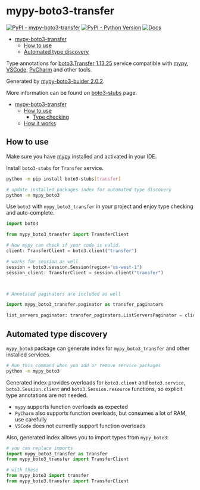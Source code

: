 # mypy-boto3-transfer

[![PyPI - mypy-boto3-transfer](https://img.shields.io/pypi/v/mypy-boto3-transfer.svg?color=blue)](https://pypi.org/project/mypy-boto3-transfer)
[![PyPI - Python Version](https://img.shields.io/pypi/pyversions/mypy-boto3-transfer.svg?color=blue)](https://pypi.org/project/mypy-boto3-transfer)
[![Docs](https://img.shields.io/readthedocs/mypy-boto3-builder.svg?color=blue)](https://mypy-boto3-builder.readthedocs.io/)

- [mypy-boto3-transfer](#mypy-boto3-transfer)
  - [How to use](#how-to-use)
  - [Automated type discovery](#automated-type-discovery)


Type annotations for
[boto3.Transfer 1.13.25](https://boto3.amazonaws.com/v1/documentation/api/1.13.25/reference/services/transfer.html#Transfer) service
compatible with [mypy](https://github.com/python/mypy), [VSCode](https://code.visualstudio.com/),
[PyCharm](https://www.jetbrains.com/pycharm/) and other tools.

Generated by [mypy-boto3-buider 2.0.2](https://github.com/vemel/mypy_boto3_builder).

More information can be found on [boto3-stubs](https://pypi.org/project/boto3-stubs/) page.

- [mypy-boto3-transfer](#mypy-boto3-transfer)
  - [How to use](#how-to-use)
    - [Type checking](#type-checking)
  - [How it works](#how-it-works)

## How to use

Make sure you have [mypy](https://github.com/python/mypy) installed and activated in your IDE.

Install `boto3-stubs` for `Transfer` service.

```bash
python -m pip install boto3-stubs[transfer]

# update installed packages index for automated type discovery
python -m mypy_boto3
```

Use `boto3` with `mypy_boto3_transfer` in your project and enjoy type checking and auto-complete.

```python
import boto3

from mypy_boto3_transfer import TransferClient

# Now mypy can check if your code is valid.
client: TransferClient = boto3.client("transfer")

# works for session as well
session = boto3.session.Session(region="us-west-1")
session_client: TransferClient = session.client("transfer")



# Annotated paginators are included as well

import mypy_boto3_transfer.paginator as transfer_paginators

list_servers_paginator: transfer_paginators.ListServersPaginator = client.get_paginator("list_servers")
```

## Automated type discovery

`mypy_boto3` package can generate index for `mypy_boto3_transfer` and other installed services.

```bash
# Run this command when you add or remove service packages
python -m mypy_boto3
```

Generated index provides overloads for `boto3.client` and `boto3.service`,
`boto3.Session.client` and `boto3.Session.resource` functions,
so explicit type annotations are not needed.

- `mypy` supports function overloads as expected
- `PyCharm` also supports function overloads, but consumes a lot of RAM, use carefully
- `VSCode` does not currently support function overloads

Also, generated index allows you to import types from `mypy_boto3`:

```python
# you can replace imports
import mypy_boto3_transfer as transfer
from mypy_boto3_transfer import TransferClient

# with these
from mypy_boto3 import transfer
from mypy_boto3.transfer import TransferClient
```
